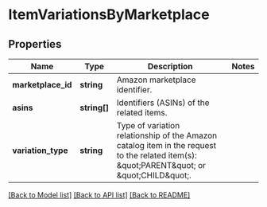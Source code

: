 # ItemVariationsByMarketplace

## Properties
Name | Type | Description | Notes
------------ | ------------- | ------------- | -------------
**marketplace_id** | **string** | Amazon marketplace identifier. | 
**asins** | **string[]** | Identifiers (ASINs) of the related items. | 
**variation_type** | **string** | Type of variation relationship of the Amazon catalog item in the request to the related item(s): \&quot;PARENT\&quot; or \&quot;CHILD\&quot;. | 

[[Back to Model list]](../../README.md#documentation-for-models) [[Back to API list]](../../README.md#documentation-for-api-endpoints) [[Back to README]](../../README.md)

